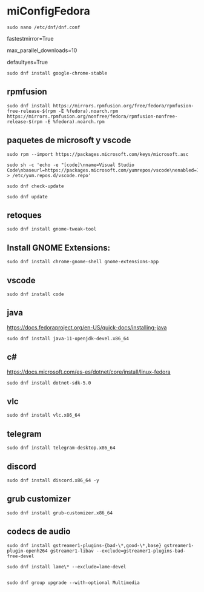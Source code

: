 # miConfigFedora

```shell:
sudo nano /etc/dnf/dnf.conf
```

fastestmirror=True

max_parallel_downloads=10

defaultyes=True



```shell:
sudo dnf install google-chrome-stable
```

## rpmfusion

```shell:
sudo dnf install https://mirrors.rpmfusion.org/free/fedora/rpmfusion-free-release-$(rpm -E %fedora).noarch.rpm https://mirrors.rpmfusion.org/nonfree/fedora/rpmfusion-nonfree-release-$(rpm -E %fedora).noarch.rpm
```


## paquetes de microsoft y vscode


```shell:
sudo rpm --import https://packages.microsoft.com/keys/microsoft.asc
```

```shell:
sudo sh -c 'echo -e "[code]\nname=Visual Studio Code\nbaseurl=https://packages.microsoft.com/yumrepos/vscode\nenabled=1\ngpgcheck=1\ngpgkey=https://packages.microsoft.com/keys/microsoft.asc" > /etc/yum.repos.d/vscode.repo'
```


```shell:
sudo dnf check-update
```


```shell:
sudo dnf update
```


## retoques


```shell:
sudo dnf install gnome-tweak-tool
```


## Install GNOME Extensions:


```shell:
sudo dnf install chrome-gnome-shell gnome-extensions-app
```


## vscode


```shell:
sudo dnf install code
```


## java

https://docs.fedoraproject.org/en-US/quick-docs/installing-java   

```shell:
sudo dnf install java-11-openjdk-devel.x86_64
```


## c#

https://docs.microsoft.com/es-es/dotnet/core/install/linux-fedora   


```shell:
sudo dnf install dotnet-sdk-5.0
```

## vlc


```shell:
sudo dnf install vlc.x86_64
```

## telegram


```shell:
sudo dnf install telegram-desktop.x86_64
```

## discord


```shell:
sudo dnf install discord.x86_64 -y
```

## grub customizer

```shell:
sudo dnf install grub-customizer.x86_64
```

## codecs de audio


```shell:
sudo dnf install gstreamer1-plugins-{bad-\*,good-\*,base} gstreamer1-plugin-openh264 gstreamer1-libav --exclude=gstreamer1-plugins-bad-free-devel
```

```shell:
sudo dnf install lame\* --exclude=lame-devel
```

```shell:

sudo dnf group upgrade --with-optional Multimedia
```


